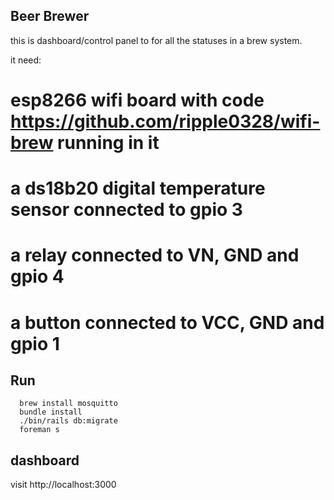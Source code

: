 ## Beer Brewer

this is dashboard/control panel to for all the statuses in a brew system.

it need:

  # esp8266 wifi board with code https://github.com/ripple0328/wifi-brew running in it
  # a ds18b20 digital temperature sensor connected to gpio 3
  # a relay connected to  VN, GND  and gpio 4
  # a button connected to  VCC, GND and gpio 1 
  
## Run
      brew install mosquitto
      bundle install
      ./bin/rails db:migrate
      foreman s

##  dashboard
  visit http://localhost:3000